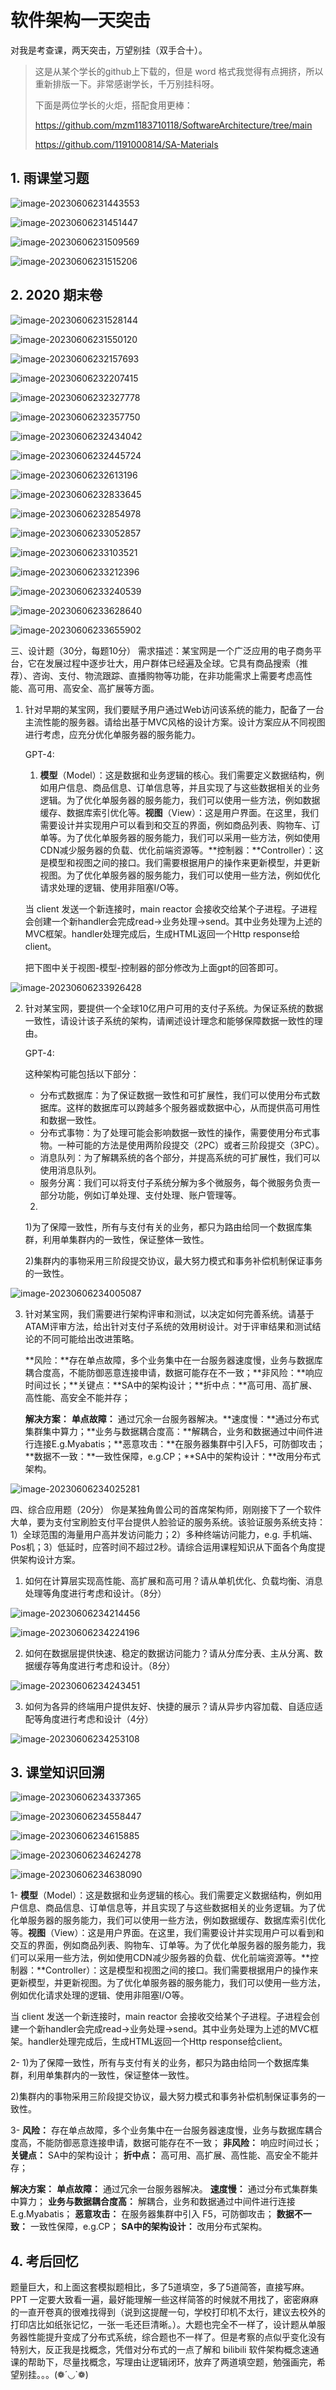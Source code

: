 # 软件架构一天突击

对我是考查课，两天突击，万望别挂（双手合十）。

>   这是从某个学长的github上下载的，但是 word 格式我觉得有点拥挤，所以重新排版一下。非常感谢学长，千万别挂科呀。
>
>   下面是两位学长的火炬，搭配食用更棒：
>
>   https://github.com/mzm1183710118/SoftwareArchitecture/tree/main
>
>   https://github.com/1191000814/SA-Materials

## 1. 雨课堂习题

 ![image-20230606231443553](期末题/image-20230606231443553.png)

![image-20230606231451447](期末题/image-20230606231451447.png)

![image-20230606231509569](期末题/image-20230606231509569.png)

 ![image-20230606231515206](期末题/image-20230606231515206.png)



## 2. 2020 期末卷

![image-20230606231528144](期末题/image-20230606231528144.png)

 ![image-20230606231550120](期末题/image-20230606231550120.png)

 ![image-20230606232157693](期末题/image-20230606232157693.png)

 ![image-20230606232207415](期末题/image-20230606232207415.png)

 ![image-20230606232327778](期末题/image-20230606232327778.png)

 ![image-20230606232357750](期末题/image-20230606232357750.png)

 ![image-20230606232434042](期末题/image-20230606232434042.png)

![image-20230606232445724](期末题/image-20230606232445724.png)

 ![image-20230606232613196](期末题/image-20230606232613196.png)

 ![image-20230606232833645](期末题/image-20230606232833645.png)

 ![image-20230606232854978](期末题/image-20230606232854978.png)

 ![image-20230606233052857](期末题/image-20230606233052857.png)

![image-20230606233103521](期末题/image-20230606233103521.png)

![image-20230606233212396](期末题/image-20230606233212396.png)

![image-20230606233240539](期末题/image-20230606233240539.png)

 ![image-20230606233628640](期末题/image-20230606233628640.png)

 ![image-20230606233655902](期末题/image-20230606233655902.png)

三、设计题（30分，每题10分）
需求描述：某宝网是一个广泛应用的电子商务平台，它在发展过程中逐步壮大，用户群体已经遍及全球。它具有商品搜索（推荐）、咨询、支付、物流跟踪、直播购物等功能，在非功能需求上需要考虑高性能、高可用、高安全、高扩展等方面。

1. 针对早期的某宝网，我们要赋予用户通过Web访问该系统的能力，配备了一台主流性能的服务器。请给出基于MVC风格的设计方案。设计方案应从不同视图进行考虑，应充分优化单服务器的服务能力。

    GPT-4:

    1. **模型**（Model）：这是数据和业务逻辑的核心。我们需要定义数据结构，例如用户信息、商品信息、订单信息等，并且实现了与这些数据相关的业务逻辑。为了优化单服务器的服务能力，我们可以使用一些方法，例如数据缓存、数据库索引优化等。**视图**（View）：这是用户界面。在这里，我们需要设计并实现用户可以看到和交互的界面，例如商品列表、购物车、订单等。为了优化单服务器的服务能力，我们可以采用一些方法，例如使用CDN减少服务器的负载、优化前端资源等。**控制器：**Controller）：这是模型和视图之间的接口。我们需要根据用户的操作来更新模型，并更新视图。为了优化单服务器的服务能力，我们可以使用一些方法，例如优化请求处理的逻辑、使用非阻塞I/O等。
    
    当 client 发送一个新连接时，main reactor 会接收交给某个子进程。子进程会创建一个新handler会完成read->业务处理->send。其中业务处理为上述的MVC框架。handler处理完成后，生成HTML返回一个Http response给client。

    把下图中关于视图-模型-控制器的部分修改为上面gpt的回答即可。

![image-20230606233926428](期末题/image-20230606233926428.png)

2. 针对某宝网，要提供一个全球10亿用户可用的支付子系统。为保证系统的数据一致性，请设计该子系统的架构，请阐述设计理念和能够保障数据一致性的理由。

    GPT-4:

    这种架构可能包括以下部分：

    *   分布式数据库：为了保证数据一致性和可扩展性，我们可以使用分布式数据库。这样的数据库可以跨越多个服务器或数据中心，从而提供高可用性和数据一致性。
    *   分布式事物：为了处理可能会影响数据一致性的操作，需要使用分布式事物。一种可能的方法是使用两阶段提交（2PC）或者三阶段提交（3PC）。
    *   消息队列：为了解耦系统的各个部分，并提高系统的可扩展性，我们可以使用消息队列。
    *   服务分离：我们可以将支付子系统分解为多个微服务，每个微服务负责一部分功能，例如订单处理、支付处理、账户管理等。
    
    2.
    
    1)为了保障一致性，所有与支付有关的业务，都只为路由给同一个数据库集群，利用单集群内的一致性，保证整体一致性。
    
    2)集群内的事物采用三阶段提交协议，最大努力模式和事务补偿机制保证事务的一致性。

 ![image-20230606234005087](期末题/image-20230606234005087.png)

3. 针对某宝网，我们需要进行架构评审和测试，以决定如何完善系统。请基于ATAM评审方法，给出针对支付子系统的效用树设计。对于评审结果和测试结论的不同可能给出改进策略。

    **风险：**存在单点故障，多个业务集中在一台服务器速度慢，业务与数据库耦合度高，不能防御恶意连接申请，数据可能存在不一致；**非风险：**响应时间过长；**关键点：**SA中的架构设计；**折中点：**高可用、高扩展、高性能、高安全不能并存；

    **解决方案：** **单点故障：** 通过冗余一台服务器解决。**速度慢：**通过分布式集群集中算力；**业务与数据耦合度高：**解耦合，业务和数据通过中间件进行连接E.g.Myabatis；**恶意攻击：**在服务器集群中引入F5，可防御攻击；**数据不一致：**一致性保障，e.g.CP；**SA中的架构设计：**改用分布式架构。

  ![image-20230606234025281](期末题/image-20230606234025281.png)

四、综合应用题（20分）
你是某独角兽公司的首席架构师，刚刚接下了一个软件大单，要为支付宝刷脸支付平台提供人脸验证的服务系统。该验证服务系统支持：1）全球范围的海量用户高并发访问能力；2）多种终端访问能力，e.g. 手机端、Pos机；3）低延时，应答时间不超过2秒。请综合运用课程知识从下面各个角度提供架构设计方案。

1. 如何在计算层实现高性能、高扩展和高可用？请从单机优化、负载均衡、消息处理等角度进行考虑和设计。（8分）

  ![image-20230606234214456](期末题/image-20230606234214456.png)

  ![image-20230606234224196](期末题/image-20230606234224196.png)

2. 如何在数据层提供快速、稳定的数据访问能力？请从分库分表、主从分离、数据缓存等角度进行考虑和设计。（8分）

  ![image-20230606234243451](期末题/image-20230606234243451.png)

3. 如何为各异的终端用户提供友好、快捷的展示？请从异步内容加载、自适应适配等角度进行考虑和设计（4分）

  ![image-20230606234253108](期末题/image-20230606234253108.png)

## 3. 课堂知识回溯

![image-20230606234337365](期末题/image-20230606234337365.png)

![image-20230606234558447](期末题/image-20230606234558447.png)

![image-20230606234615885](期末题/image-20230606234615885.png)

![image-20230606234624278](期末题/image-20230606234624278.png)

![image-20230606234638090](期末题/image-20230606234638090.png)

1- **模型**（Model）：这是数据和业务逻辑的核心。我们需要定义数据结构，例如用户信息、商品信息、订单信息等，并且实现了与这些数据相关的业务逻辑。为了优化单服务器的服务能力，我们可以使用一些方法，例如数据缓存、数据库索引优化等。**视图**（View）：这是用户界面。在这里，我们需要设计并实现用户可以看到和交互的界面，例如商品列表、购物车、订单等。为了优化单服务器的服务能力，我们可以采用一些方法，例如使用CDN减少服务器的负载、优化前端资源等。**控制器：**Controller）：这是模型和视图之间的接口。我们需要根据用户的操作来更新模型，并更新视图。为了优化单服务器的服务能力，我们可以使用一些方法，例如优化请求处理的逻辑、使用非阻塞I/O等。

当 client 发送一个新连接时，main reactor 会接收交给某个子进程。子进程会创建一个新handler会完成read->业务处理->send。其中业务处理为上述的MVC框架。handler处理完成后，生成HTML返回一个Http response给client。

2- 1)为了保障一致性，所有与支付有关的业务，都只为路由给同一个数据库集群，利用单集群内的一致性，保证整体一致性。 

​	2)集群内的事物采用三阶段提交协议，最大努力模式和事务补偿机制保证事务的一致性。

3- **风险：** 存在单点故障，多个业务集中在一台服务器速度慢，业务与数据库耦合度高，不能防御恶意连接申请，数据可能存在不一致； **非风险：** 响应时间过长； **关键点：** SA中的架构设计； **折中点：** 高可用、高扩展、高性能、高安全不能并存；

**解决方案：**  **单点故障：** 通过冗余一台服务器解决。 **速度慢：** 通过分布式集群集中算力； **业务与数据耦合度高：** 解耦合，业务和数据通过中间件进行连接 E.g.Myabatis； **恶意攻击：** 在服务器集群中引入 F5，可防御攻击； **数据不一致：** 一致性保障，e.g.CP； **SA中的架构设计：** 改用分布式架构。

## 4. 考后回忆

题量巨大，和上面这套模拟题相比，多了5道填空，多了5道简答，直接写麻。PPT 一定要大致看一遍，最好能理解一些这样简答的时候就不用找了，密密麻麻的一直开卷真的很难找得到（说到这提醒一句，学校打印机不太行，建议去校外的打印店比如纸张记忆，一张一毛还巨清晰。）。大题也完全不一样了，设计题从单服务器性能提升变成了分布式系统，综合题也不一样了。但是考察的点似乎变化没有特别大，反正我是找概念，凭借对分布式的一点了解和 bilibili 软件架构概念速通课的帮助下，尽量找概念，写理由让逻辑闭环，放弃了两道填空题，勉强画完，希望别挂。。。(❁´◡`❁)
